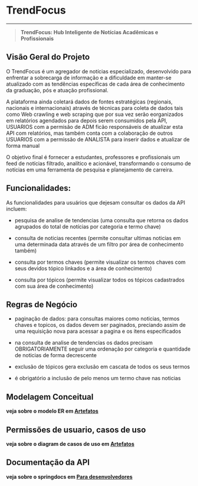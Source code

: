 # TrendFocus
___

> **TrendFocus: Hub Inteligente de Notícias Acadêmicas e Profissionais**

## Visão Geral do Projeto

O TrendFocus é um agregador de notícias especializado, desenvolvido para enfrentar a sobrecarga de informação e a dificuldade em manter-se atualizado com as tendências específicas de cada área de conhecimento da graduação, pós e atuação profissional.

A plataforma ainda coletará dados de fontes estratégicas (regionais, nacionais e internacionais) através de técnicas
para coleta de dados tais como Web crawling e web scraping que por sua vez serão eorganizados em relatórios agendados para depois serem consumidos pela API, USUARIOS com a permisão de
ADM ficão responsáveis de atualizar esta API com relatórios,
mas também conta com a colaboração de outros USUARIOS com a permissão de ANALISTA para inserir dados e atualizar de forma manual

O objetivo final é fornecer a estudantes, professores e profissionais um feed de notícias filtrado, analítico e acionável, transformando o consumo de notícias em uma ferramenta de pesquisa e planejamento de carreira.

## Funcionalidades:
As funcionalidades para usuários que dejesam consultar os dados da API incluem:

- pesquisa de analise de tendencias (uma consulta que retorna os dados agrupados do total de notícias por categoria e termo chave)

- consulta de noticias recentes (permite consultar ultimas noticias em uma determinada data através de um filtro por área de conhecimento também)

- consulta por termos chaves (permite visualizar os termos chaves com seus devidos tópico linkados e a área de conhecimento)

- consulta por tópicos (permite visualizar todos os tópicos cadastrados com sua área de conhecimento)

## Regras de Negócio
- paginação de dados: para consultas maiores como noticias, termos chaves e topicos, os dados devem ser paginados, preciando assim de uma requisição nova para acessar a pagina e os itens
especificados

- na consulta de analise de tendencias os dados precisam OBRIGATORIAMENTE seguir uma ordenação por categoria e quantidade de noticias de forma decrescente

- exclusão de tópicos gera exclusão em cascata de todos os seus termos

- é obrigatório a inclusão de pelo menos um termo chave nas noticias

## Modelagem Conceitual

**veja sobre o modelo ER em [Artefatos](artefatos.md)**

## Permissões de usuario, casos de uso

**veja sobre o diagram de casos de uso em [Artefatos](artefatos.md)**

## Documentação da API

**veja sobre o springdocs em [Para desenvolvedores](devs.md)**
